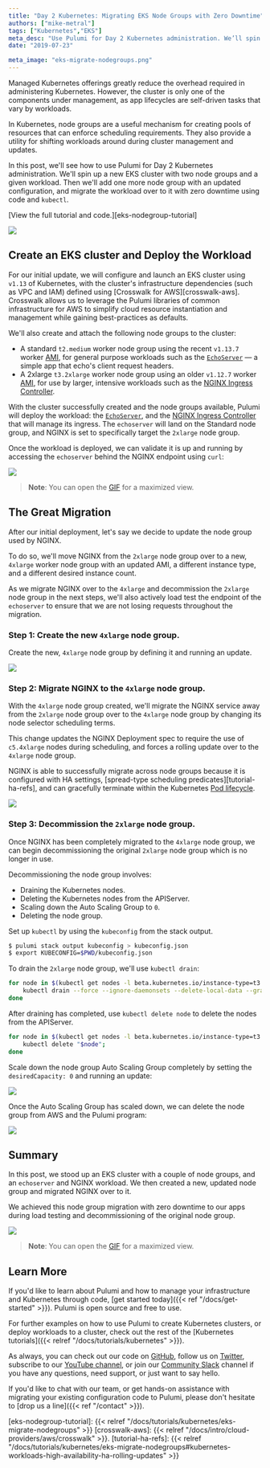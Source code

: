 ```yaml
---
title: "Day 2 Kubernetes: Migrating EKS Node Groups with Zero Downtime"
authors: ["mike-metral"]
tags: ["Kubernetes","EKS"]
meta_desc: "Use Pulumi for Day 2 Kubernetes administration. We’ll spin up a new EKS cluster with two node groups and a given workload. Then we’ll add one more node group with an updated configuration, and migrate the workload over to it with zero downtime using code and kubectl. "
date: "2019-07-23"

meta_image: "eks-migrate-nodegroups.png"
---
```


Managed Kubernetes offerings greatly reduce the overhead required in
administering Kubernetes. However, the cluster is only one of the
components under management, as app lifecycles are self-driven tasks
that vary by workloads.

In Kubernetes, node groups are a useful mechanism for creating pools of resources that can enforce
scheduling requirements. They also provide a utility for shifting
workloads around during cluster management and updates.

In this post, we'll see how to use Pulumi for Day 2 Kubernetes administration.
We'll spin up a new EKS cluster with two node groups and a given workload.
Then we'll add one more node group with an updated configuration, and migrate the workload
over to it with zero downtime using code and `kubectl`.

<!--more-->

[View the full tutorial and code.][eks-nodegroup-tutorial]

![](eks-migrate-nodegroups.png)

## Create an EKS cluster and Deploy the Workload

For our initial update, we will configure and launch an EKS cluster using
`v1.13` of Kubernetes, with the cluster's infrastructure dependencies 
(such as VPC and IAM) defined using [Crosswalk for AWS][crosswalk-aws].
Crosswalk allows us to leverage the Pulumi libraries of common infrastructure
for AWS to simplify cloud resource instantiation and management while gaining
best-practices as defaults.

We'll also create and attach the following node groups to the cluster:

* A standard `t2.medium` worker node group using the recent `v1.13.7` worker [AMI][eks-amis], for general purpose workloads such as the [`EchoServer`][echoserver] &mdash; a simple app that echo's client request headers.
* A 2xlarge `t3.2xlarge` worker node group using an older `v1.12.7` worker [AMI][eks-amis], for use by larger, intensive workloads such as the [NGINX Ingress Controller][ingress-nginx].

With the cluster successfully created and the node groups available, Pulumi
will deploy the workload: the [`EchoServer`][echoserver], and the [NGINX Ingress Controller][ingress-nginx] that will manage its ingress.
The `echoserver` will land on the Standard node group, and NGINX is set
to specifically target the `2xlarge` node group.

Once the workload is deployed, we can validate it is up and running by accessing
the `echoserver` behind the NGINX endpoint using `curl`:

![](k8s-cluster-workload.gif)

> **Note**: You can open the <a href="./k8s-cluster-workload.gif" target="_blank">GIF</a> for a maximized view.

## The Great Migration

After our initial deployment, let's say we decide to update the node group used by NGINX.

To do so, we'll move NGINX from the `2xlarge` node group over to a new, `4xlarge` worker
node group with an updated AMI, a different instance type, and a different desired instance count.

As we migrate NGINX over to the `4xlarge` and decommission the `2xlarge` node
group in the next steps, we'll also actively load test the endpoint of the
`echoserver` to ensure that we are not losing requests throughout the migration.

### Step 1: Create the new `4xlarge` node group.

Create the new, `4xlarge` node group by defining it and running an update.

![](new-4xlarge.png)

### Step 2: Migrate NGINX to the `4xlarge` node group.

With the `4xlarge` node group created, we'll migrate the NGINX service away
from the `2xlarge` node group over to the `4xlarge` node group by changing
its node selector scheduling terms.

This change updates the NGINX Deployment spec to require the use of
`c5.4xlarge` nodes during scheduling, and forces a rolling update over to the
`4xlarge` node group.

NGINX is able to successfully migrate across node groups because it is
configured with HA settings, [spread-type scheduling predicates][tutorial-ha-refs],
and can gracefully terminate within the Kubernetes [Pod lifecycle][pod-lifecycle].

![](migrate-nginx-4xlarge.png)

### Step 3: Decommission the `2xlarge` node group.

Once NGINX has been completely migrated to the `4xlarge` node group, we can
begin decommissioning the original `2xlarge` node group which is no longer in use.

Decommissioning the node group involves:

  * Draining the Kubernetes nodes.
  * Deleting the Kubernetes nodes from the APIServer.
  * Scaling down the Auto Scaling Group to `0`.
  * Deleting the node group.

Set up `kubectl` by using the `kubeconfig` from the stack output.

```bash
$ pulumi stack output kubeconfig > kubeconfig.json
$ export KUBECONFIG=$PWD/kubeconfig.json
```

To drain the `2xlarge` node group, we'll use `kubectl drain`:

```bash
for node in $(kubectl get nodes -l beta.kubernetes.io/instance-type=t3.2xlarge -o=name); do
    kubectl drain --force --ignore-daemonsets --delete-local-data --grace-period=10 "$node";
done
```

After draining has completed, use `kubectl delete node` to delete the nodes from the APIServer.

```bash
for node in $(kubectl get nodes -l beta.kubernetes.io/instance-type=t3.2xlarge -o=name); do
    kubectl delete "$node";
done
```

Scale down the node group Auto Scaling Group completely by setting
the `desiredCapacity: 0` and running an update:

![](scale-down-ng-2xlarge.png)

Once the Auto Scaling Group has scaled down, we can delete the node group from
AWS and the Pulumi program:

![](remove-ng-2xlarge.png)

## Summary

In this post, we stood up an EKS cluster with a couple of node groups, and an
`echoserver` and NGINX workload. We then created a new, updated node group and
migrated NGINX over to it.

We achieved this node group migration with zero downtime to our apps during
load testing and decommissioning of the original node group.

![](eks-migration.gif)

> **Note**: You can open the <a href="./eks-migration.gif" target="_blank">GIF</a> for a maximized view.

## Learn More

If you'd like to learn about Pulumi and how to manage your
infrastructure and Kubernetes through code, [get started today]({{< ref "/docs/get-started" >}}). Pulumi is open source and free to
use.

For further examples on how to use Pulumi to create Kubernetes
clusters, or deploy workloads to a cluster, check out the rest of the
[Kubernetes tutorials]({{< relref "/docs/tutorials/kubernetes" >}}).

As always, you can check out our code on
[GitHub](https://github.com/pulumi), follow us on
[Twitter](https://twitter.com/pulumicorp), subscribe to our [YouTube
channel](https://www.youtube.com/channel/UC2Dhyn4Ev52YSbcpfnfP0Mw), or
join our [Community Slack](https://slack.pulumi.com/) channel if you have
any questions, need support, or just want to say hello.

If you'd like to chat with our team, or get hands-on assistance with
migrating your existing configuration code to Pulumi, please don't hesitate to [drop us a line]({{< ref "/contact" >}}).

[eks-amis]: https://docs.aws.amazon.com/eks/latest/userguide/eks-optimized-ami.html
[ingress-nginx]: https://github.com/kubernetes/ingress-nginx
[echoserver]: https://github.com/kubernetes-retired/contrib/blob/master/ingress/echoheaders/echo-app.yaml
[pod-lifecycle]: https://kubernetes.io/docs/concepts/workloads/pods/pod/#termination-of-pods
[eks-nodegroup-tutorial]: {{< relref "/docs/tutorials/kubernetes/eks-migrate-nodegroups" >}}
[crosswalk-aws]: {{< relref "/docs/intro/cloud-providers/aws/crosswalk" >}}.
[tutorial-ha-refs]: {{< relref "/docs/tutorials/kubernetes/eks-migrate-nodegroups#kubernetes-workloads-high-availability-ha-rolling-updates" >}}
